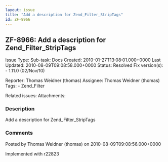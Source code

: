 ```yaml
---
layout: issue
title: "Add a description for Zend_Filter_StripTags"
id: ZF-8966
---
```


ZF-8966: Add a description for Zend\_Filter\_StripTags
------------------------------------------------------

 Issue Type: Sub-task: Docs Created: 2010-01-27T13:08:01.000+0000 Last Updated: 2010-08-09T09:08:58.000+0000 Status: Resolved Fix version(s): - 1.11.0 (02/Nov/10)
 
 Reporter:  Thomas Weidner (thomas)  Assignee:  Thomas Weidner (thomas)  Tags: - Zend\_Filter
 
 Related issues: 
 Attachments: 
### Description

Add a description for Zend\_Filter\_StripTags

 

 

### Comments

Posted by Thomas Weidner (thomas) on 2010-08-09T09:08:56.000+0000

Implemented with r22823

 

 